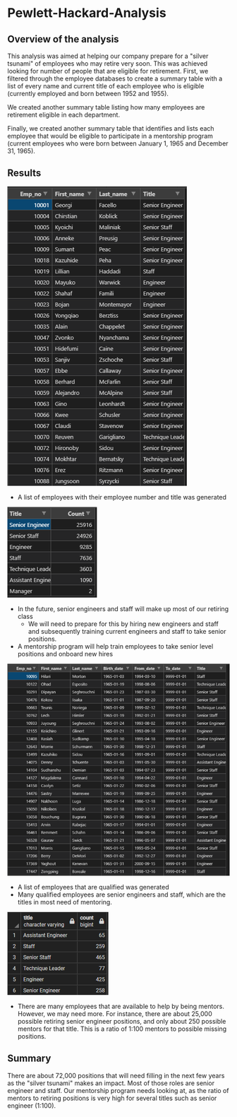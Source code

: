 # Pewlett-Hackard-Analysis

## Overview of the analysis
This analysis was aimed at helping our company prepare for a "silver tsunami" of employees who may retire very soon. This was achieved looking for number of people that are eligible for retirement. First, we filtered through the employee databases to create a summary table with a list of every name and current title of each employee who is eligible (currently employed and born between 1952 and 1955).

We created another summary table listing how many employees are retirement eligible in each department.

Finally, we created another summary table that identifies and lists each employee that would be eligible to participate in a mentorship program (current employees who were born between January 1, 1965 and December 31, 1965).
## Results

![](./Resources/Unique_Titles_Preview.PNG)

* A list of employees with their employee number and title was generated
  
![](./Resources/retiring_count.PNG)

* In the future, senior engineers and staff will make up most of our retiring class
  * We will need to prepare for this by hiring new engineers and staff and subsequently training current engineers and staff to take senior positions.
* A mentorship program will help train employees to take senior level positions and onboard new hires

![](./Resources/Membership_Eligibility_Preview.PNG)

* A list of employees that are qualified was generated
* Many qualified employees are senior engineers and staff, which are the titles in most need of mentoring.

![](./Resources/Count_Membership_Eligible.PNG)

* There are many employees that are available to help by being mentors. However, we may need more. For instance, there are about 25,000 possible retiring senior engineer positions, and only about 250 possible mentors for that title. This is a ratio of 1:100 mentors to possible missing positions.

## Summary

There are about 72,000 positions that will need filling in the next few years as the "silver tsunami" makes an impact. Most of those roles are senior engineer and staff. Our mentorship program needs looking at, as the ratio of mentors to retiring positions is very high for several titles such as senior engineer (1:100).